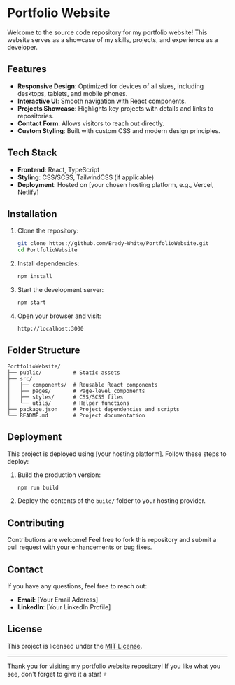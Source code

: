 # Portfolio Website

Welcome to the source code repository for my portfolio website! This website serves as a showcase of my skills, projects, and experience as a developer.

## Features

- **Responsive Design**: Optimized for devices of all sizes, including desktops, tablets, and mobile phones.
- **Interactive UI**: Smooth navigation with React components.
- **Projects Showcase**: Highlights key projects with details and links to repositories.
- **Contact Form**: Allows visitors to reach out directly.
- **Custom Styling**: Built with custom CSS and modern design principles.

## Tech Stack

- **Frontend**: React, TypeScript
- **Styling**: CSS/SCSS, TailwindCSS (if applicable)
- **Deployment**: Hosted on [your chosen hosting platform, e.g., Vercel, Netlify]

## Installation

1. Clone the repository:

   ```bash
   git clone https://github.com/Brady-White/PortfolioWebsite.git
   cd PortfolioWebsite
   ```

2. Install dependencies:

   ```bash
   npm install
   ```

3. Start the development server:

   ```bash
   npm start
   ```

4. Open your browser and visit:

   ```
   http://localhost:3000
   ```

## Folder Structure

```
PortfolioWebsite/
├── public/          # Static assets
├── src/
│   ├── components/  # Reusable React components
│   ├── pages/       # Page-level components
│   ├── styles/      # CSS/SCSS files
│   └── utils/       # Helper functions
├── package.json     # Project dependencies and scripts
└── README.md        # Project documentation
```

## Deployment

This project is deployed using [your hosting platform]. Follow these steps to deploy:

1. Build the production version:

   ```bash
   npm run build
   ```

2. Deploy the contents of the `build/` folder to your hosting provider.

## Contributing

Contributions are welcome! Feel free to fork this repository and submit a pull request with your enhancements or bug fixes.

## Contact

If you have any questions, feel free to reach out:

- **Email**: [Your Email Address]
- **LinkedIn**: [Your LinkedIn Profile]

## License

This project is licensed under the [MIT License](LICENSE).

---

Thank you for visiting my portfolio website repository! If you like what you see, don't forget to give it a star! ⭐
```

